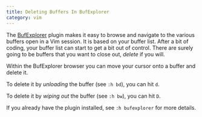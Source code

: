 ```yaml
---
title: Deleting Buffers In BufExplorer
category: vim
---
```


The [BufExplorer](https://github.com/jlanzarotta/bufexplorer) plugin makes
it easy to browse and navigate to the various buffers open in a Vim session.
It is based on your buffer list. After a bit of coding, your buffer list can
start to get a bit out of control. There are surely going to be buffers that
you want to close out, *delete* if you will.

Within the BufExplorer browser you can move your cursor onto a buffer and
delete it.

To delete it by *unloading* the buffer (see `:h bd`), you can hit `d`.

To delete it by *wiping out* the buffer (see `:h bw`), you can hit `D`.

If you already have the plugin installed, see `:h bufexplorer` for more
details.

